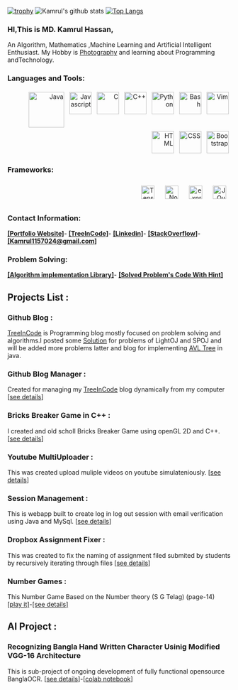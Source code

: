 [![trophy](https://github-profile-trophy.vercel.app/?username=ryo-ma&row=1)](https://github.com/ryo-ma/github-profile-trophy)
![Kamrul's github stats](https://github-readme-stats.vercel.app/api?username=kamrul1157024&count_private=true)
[![Top Langs](https://github-readme-stats.vercel.app/api/top-langs/?username=kamrul1157024&langs_count=8&hide=html,css&layout=compact)](https://github.com/kamrul1157024/github-readme-stats)

### HI,This is MD. Kamrul Hassan,
An Algorithm, Mathematics ,Machine Learning and Artificial Intelligent Enthusiast. My Hobby is [Photography](https://sites.google.com/view/kamrul1157024/photography) and learning about Programming andTechnology.
### Languages and Tools:
<p align="right">
<img 
     src="https://images.vexels.com/media/users/3/166401/isolated/preview/b82aa7ac3f736dd78570dd3fa3fa9e24-java-programming-language-icon-by-vexels.png" 
     alt="Java" height="80" style="vertical-align:top; margin:4px">
<img 
     src="https://www.freepnglogos.com/uploads/javascript-png/javascript-vector-logo-yellow-png-transparent-javascript-vector-12.png" 
     alt="Javascript" height="50" style="vertical-align:top; margin:4px">
<img 
     src="https://cdn.iconscout.com/icon/free/png-512/c-programming-569564.png" 
     alt="C" height="50" style="vertical-align:top; margin:4px">
<img 
     src="https://img.icons8.com/color/452/c-plus-plus-logo.png" 
     alt="C++" height="50" style="vertical-align:top; margin:4px"> 
 <img 
     src="https://cdn3.iconfinder.com/data/icons/logos-and-brands-adobe/512/267_Python-512.png" 
     alt="Python" height="50" style="vertical-align:top; margin:4px">
 <img 
     src="https://bashlogo.com/img/logo/jpg/full_colored_dark.jpg" 
     alt="Bash" height="50" style="vertical-align:top; margin:4px">
 <img 
     src="https://upload.wikimedia.org/wikipedia/commons/thumb/4/4f/Icon-Vim.svg/1200px-Icon-Vim.svg.png" 
     alt="Vim" height="50" style="vertical-align:top; margin:4px">
  <img 
     src="https://www.w3.org/html/logo/downloads/HTML5_Logo_512.png" 
     alt="HTML" height="50" style="vertical-align:top; margin:4px">
  <img 
     src="https://upload.wikimedia.org/wikipedia/commons/thumb/d/d5/CSS3_logo_and_wordmark.svg/1200px-CSS3_logo_and_wordmark.svg.png" 
     alt="CSS" height="50" style="vertical-align:top; margin:4px">
  <img 
     src="https://getbootstrap.com/docs/4.0/assets/brand/bootstrap-social-logo.png" 
     alt="Bootstrap" height="50" style="vertical-align:top; margin:4px">
</p>

### Frameworks:
<p align="right">
<img 
     src="https://inletlabs.com/assets/images/logo_stack/tensorflow-logo.png" 
     alt="Tensorflow" height="30" style="vertical-align:top; margin:10px">
<img 
     src="https://www.logolynx.com/images/logolynx/08/08bc1e1ab432c9d956566b235925dd47.png" 
     alt="NodeJS" height="30" style="vertical-align:top; margin:10px">
<img 
     src="https://transang.me/content/images/2019/11/ExpressJS.png"
     alt="expressJS" height="30" style="vertical-align:top; margin:10px">
<img 
     src="https://cdn.worldvectorlogo.com/logos/jquery-2.svg" 
     alt="JQuery" height="30" style="vertical-align:top; margin:10px"> 
</p>

### Contact Information:
[<b>[Portfolio Website]</b>](https://sites.google.com/view/kamrul1157024/home)-
[<b>[TreeInCode]</b>](https://kamrul1157024.github.io/)-
[<b>[Linkedin]</b>](https://www.linkedin.com/in/kamrul1157024/)-
[<b>[StackOverflow]</b>](https://stackoverflow.com/users/8904335/kamrul-hassan)-
[<b>[Kamrul1157024@gmail.com]</b>](mailto:Kamrul1157024@gmail.com )

### Problem Solving:
[<b>[Algorithm implementation Library]</b>](https://github.com/kamrul1157024/Algorithm)-
[<b>[Solved Problem's Code With Hint]</b>](https://kamrul1157024.github.io/Solution_Searcher/output.html)


## Projects List :
### Github Blog : 
   [TreeInCode](https://kamrul1157024.github.io/) is Programming blog mostly focused on problem solving and algorithms.I posted some [Solution](https://kamrul1157024.github.io/Solution_Searcher/output.html) for problems of LightOJ and SPOJ and will be added more problems latter and blog for implementing [AVL Tree](https://kamrul1157024.github.io/tutorials/Avl%20tree/avl_tree.html) in java.

### Github Blog Manager :  
   Created for managing my [TreeInCode](https://kamrul1157024.github.io/) blog dynamically from my computer
   [[see details](https://github.com/kamrul1157024/Blog-Management)]
   
### Bricks Breaker Game in C++ :
   I created and old scholl Bricks Breaker Game using openGL 2D and C++. 
   [[see details](https://github.com/kamrul1157024/bircks_breaker_using_c)]
   
### Youtube MultiUploader : 
   This was created upload muliple videos on youtube simulateniously. 
   [[see details](https://github.com/kamrul1157024/tubeUpload)]
   
### Session Management : 
   This is webapp built to create log in log out session with email verification using Java and MySql.
   [[see details](https://github.com/kamrul1157024/JAVASeverlet)]
### Dropbox Assignment Fixer :
   This was created to fix the naming of assignment filed submited by students by recursively iterating through files 
   [[see details](https://github.com/kamrul1157024/Dropbox_AssignmentFixer)]
### Number Games : 
  This Number Game Based on the Number theory (S G Telag) (page-14)     [[play it]](https://sites.google.com/view/kamrul1157024/fun/numbergame)-[[see details]](https://github.com/kamrul1157024/NumberGame)
## AI Project :
### Recognizing Bangla Hand Written Character Usinig Modified VGG-16 Architecture 
This is sub-project of ongoing development of fully functional opensource BanglaOCR. 
[[see details](https://sites.google.com/view/kamrul1157024/projects/ai/bangla-character-recognition)]-[[colab notebook](https://colab.research.google.com/drive/1sGOqpF5XOfQ9-6xuigj21zmv6tLJ2a2j#scrollTo=fqkyssD-kU_T&uniqifier=4)]



